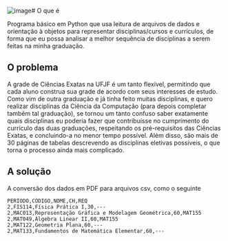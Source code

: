![image](https://github.com/user-attachments/assets/5fdeeb24-19c6-4223-90e1-8e17fbecb562)# O que é

Programa básico em Python que usa leitura de arquivos de dados e orientação à objetos para representar disciplinas/cursos e currículos, de forma que eu possa analisar a melhor sequência de disciplinas a serem feitas na minha graduação. 

## O problema

A grade de Ciências Exatas na UFJF é um tanto flexível, permitindo que cada aluno construa sua grade de acordo com seus interesses de estudo. Como vim de outra graduação e já tinha feito muitas disciplinas, e quero realizar disciplinas da Ciência da Computação (para depois completar também tal graduação), se tornou um tanto confuso saber exatamente quais disciplinas eu poderia fazer que contribuísse no cumprimento do currículo das duas graduações, respeitando os pré-requisitos das Ciências Exatas, e concluindo-a no menor tempo possível. Além disso, são mais de 30 páginas de tabelas descrevendo as disciplinas eletivas possíveis, o que torna o processo ainda mais complicado.

## A solução

A conversão dos dados em PDF para arquivos csv, como o seguinte

```
PERÍODO,CÓDIGO,NOME,CH,REQ
2,FIS114,Física Prática I,30,---
2,MAC013,Representação Gráfica e Modelagem Geométrica,60,MAT155
2,MAT049,Álgebra Linear II,60,MAT155
2,MAT122,Geometria Plana,60,---
2,MAT133,Fundamentos de Matemática Elementar,60,---
```
